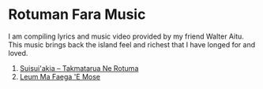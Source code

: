 # Rotuman Fara Music  
I am compiling lyrics and music video provided by my friend Walter Aitu. This music brings back the island feel and richest that I have longed for and loved.

1. [Suisui'akia – Takmatarua Ne Rotuma](/suisuiakia.md)
2. [Leum Ma Faega 'E Mose](/leum-ma-faega-'e-mose.md)

